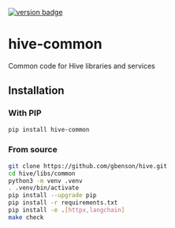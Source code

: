 [![version badge]](https://pypi.org/project/hive-common/)

[version badge]: https://img.shields.io/pypi/v/hive-common?color=limegreen

# hive-common

Common code for Hive libraries and services

## Installation

### With PIP

```sh
pip install hive-common
```

### From source

```sh
git clone https://github.com/gbenson/hive.git
cd hive/libs/common
python3 -m venv .venv
. .venv/bin/activate
pip install --upgrade pip
pip install -r requirements.txt
pip install -e .[httpx,langchain]
make check
```
